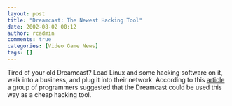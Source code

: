 ```yaml
---
layout: post
title: "Dreamcast: The Newest Hacking Tool"
date: 2002-08-02 00:12
author: rcadmin
comments: true
categories: [Video Game News]
tags: []
---
```

Tired of your old Dreamcast? Load Linux and some hacking software on it, walk into a business, and plug it into their network. According to this <a href=http://online.securityfocus.com/news/558>article</a> a group of programmers suggested that the Dreamcast could be used this way as a cheap hacking tool.
